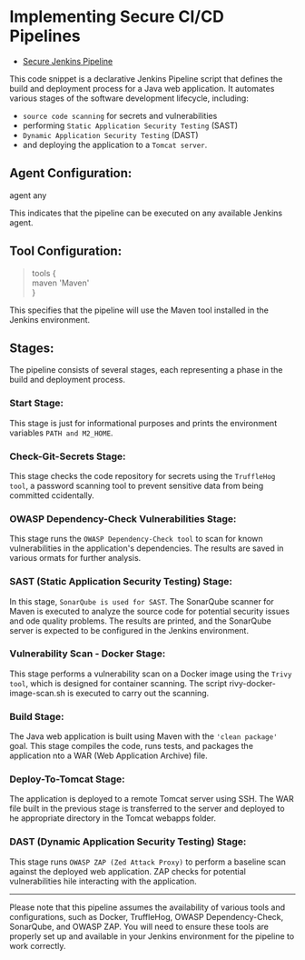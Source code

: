 # Implementing Secure CI/CD Pipelines


- [Secure Jenkins Pipeline](./Jenkinsfile)

This code snippet is a declarative Jenkins Pipeline script that defines the build and deployment process for a Java web application. It automates various stages of the software development lifecycle, including:
- ```source code scanning``` for secrets and vulnerabilities
- performing ```Static Application Security Testing``` (SAST)
- ```Dynamic Application Security Testing``` (DAST)
- and deploying the application to a ```Tomcat server```. 

## Agent Configuration:

agent any

This indicates that the pipeline can be executed on any available Jenkins agent.


## Tool Configuration:

   > tools { \
   > maven 'Maven' \
   > } 

This specifies that the pipeline will use the Maven tool installed in the Jenkins environment.



## Stages:

The pipeline consists of several stages, each representing a phase in the build and deployment process.

### Start Stage:
This stage is just for informational purposes and prints the environment variables ```PATH and M2_HOME```.

### Check-Git-Secrets Stage:
This stage checks the code repository for secrets using the ```TruffleHog tool```, a password scanning tool to prevent sensitive data from being committed ccidentally.

### OWASP Dependency-Check Vulnerabilities Stage:
This stage runs the ```OWASP Dependency-Check tool``` to scan for known vulnerabilities in the application's dependencies. The results are saved in various ormats for further analysis.

### SAST (Static Application Security Testing) Stage:
In this stage, ```SonarQube is used for SAST```. The SonarQube scanner for Maven is executed to analyze the source code for potential security issues and ode quality problems. The results are printed, and the SonarQube server is expected to be configured in the Jenkins environment.

### Vulnerability Scan - Docker Stage:
This stage performs a vulnerability scan on a Docker image using the ```Trivy tool```, which is designed for container scanning. The script rivy-docker-image-scan.sh is executed to carry out the scanning.

### Build Stage:
The Java web application is built using Maven with the ```'clean package'``` goal. This stage compiles the code, runs tests, and packages the application nto a WAR (Web Application Archive) file.

### Deploy-To-Tomcat Stage:
The application is deployed to a remote Tomcat server using SSH. The WAR file built in the previous stage is transferred to the server and deployed to he appropriate directory in the Tomcat webapps folder.

### DAST (Dynamic Application Security Testing) Stage:
This stage runs ```OWASP ZAP (Zed Attack Proxy)``` to perform a baseline scan against the deployed web application. ZAP checks for potential vulnerabilities hile interacting with the application.

---

Please note that this pipeline assumes the availability of various tools and configurations, such as Docker, TruffleHog, OWASP Dependency-Check, SonarQube, and OWASP ZAP. You will need to ensure these tools are properly set up and available in your Jenkins environment for the pipeline to work correctly.